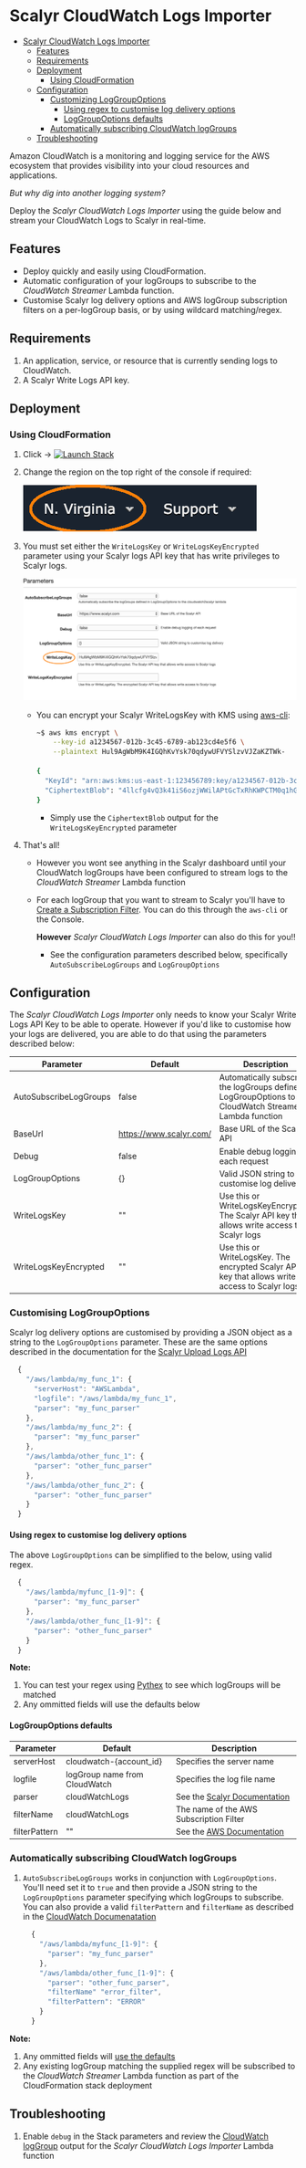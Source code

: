 # Scalyr CloudWatch Logs Importer

* [Scalyr CloudWatch Logs Importer](#scalyr-cloudWatch-logs-importer)
  * [Features](#features)
  * [Requirements](#requirements)
  * [Deployment](#deployment)
    * [Using CloudFormation](#using-cloudformation)
  * [Configuration](#configuration)
    * [Customizing LogGroupOptions](#customizing-loggroupoptions)
      * [Using regex to customise log delivery options](#using-regex-to-customise-log-delivery-options)
      * [LogGroupOptions defaults](#loggroupoptions-defaults)
    * [Automatically subscribing CloudWatch logGroups](#automatically-subscribing-cloudwatch-loggroups)
  * [Troubleshooting](#troubleshooting)

Amazon CloudWatch is a monitoring and logging service for the AWS ecosystem that provides visibility into your cloud resources and applications.

*But why dig into another logging system?*

Deploy the *Scalyr CloudWatch Logs Importer* using the guide below and stream your CloudWatch Logs to Scalyr in real-time.

## Features

* Deploy quickly and easily using CloudFormation.
* Automatic configuration of your logGroups to subscribe to the *CloudWatch Streamer* Lambda function.
* Customise Scalyr log delivery options and AWS logGroup subscription filters on a per-logGroup basis, or by using wildcard matching/regex.

## Requirements

1. An application, service, or resource that is currently sending logs to CloudWatch.
2. A Scalyr Write Logs API key.

## Deployment

### Using CloudFormation

1. Click -> [![Launch Stack](https://s3.amazonaws.com/cloudformation-examples/cloudformation-launch-stack.png)](https://console.aws.amazon.com/cloudformation/home?#stacks/create/review?stackName=ScalyrCloudWatchLogsImporter&templateURL=https://s3.amazonaws.com/scalyr-aws-serverless/cloudwatch_logs/cloudwatch-logs-1.0.1.yml)
2. Change the region on the top right of the console if required:

   ![Region](readme-images/region.png)
3. You must set either the `WriteLogsKey` or `WriteLogsKeyEncrypted` parameter using your Scalyr logs API key that has write privileges to Scalyr logs.

    ![Parameters](readme-images/parameters.png)
    * You can encrypt your Scalyr WriteLogsKey with KMS using [aws-cli](https://aws.amazon.com/cli/):

      ```bash
      ~$ aws kms encrypt \
          --key-id a1234567-012b-3c45-6789-ab123cd4e5f6 \
          --plaintext Hul9AgWbM9K4IGQhKvYsk70qdywUFVYSlzvVJZaKZTWk-

      {
        "KeyId": "arn:aws:kms:us-east-1:123456789:key/a1234567-012b-3c45-6789-ab123cd4e5f6",
        "CiphertextBlob": "4llcfg4vQ3k41iS6ozjWWilAPtGcTxRhKWPCTM0q1hGtSt5DK3raMwbk57JLRejIivI6cuSNMrP78g7htS1LitHshDXmk8IrRwlC2DV/zs3kiywrT6UBzaxLh9vGA2kSBA"
      }
      ```

      * Simply use the `CiphertextBlob` output for the `WriteLogsKeyEncrypted` parameter

4. That's all!
    * However you wont see anything in the Scalyr dashboard until your CloudWatch logGroups have been configured to stream logs to the *CloudWatch Streamer* Lambda function

    * For each logGroup that you want to stream to Scalyr you'll have to
    [Create a Subscription Filter](https://docs.aws.amazon.com/AmazonCloudWatch/latest/logs/SubscriptionFilters.html#LambdaFunctionExample). You can do this through the `aws-cli` or the Console.

      **However** *Scalyr CloudWatch Logs Importer* can also do this for you!!

      * See the configuration parameters described below, specifically `AutoSubscribeLogGroups` and `LogGroupOptions`

## Configuration

The *Scalyr CloudWatch Logs Importer* only needs to know your Scalyr Write Logs API Key to be able to operate. However if you'd like to customise how your logs are delivered, you are able to do that using the parameters described below:

Parameter | Default | Description
------------ | ------------- | ------------
AutoSubscribeLogGroups | false | Automatically subscribe the logGroups defined in LogGroupOptions to the CloudWatch Streamer Lambda function
BaseUrl | https://www.scalyr.com/ | Base URL of the Scalyr API
Debug | false | Enable debug logging of each request
LogGroupOptions | {} | Valid JSON string to customise log delivery
WriteLogsKey | "" | Use this or WriteLogsKeyEncrypted. The Scalyr API key that allows write access to Scalyr logs
WriteLogsKeyEncrypted | "" | Use this or WriteLogsKey. The encrypted Scalyr API key that allows write access to Scalyr logs

### Customising LogGroupOptions

Scalyr log delivery options are customised by providing a JSON object as a string to the `LogGroupOptions` parameter. These are the same options described in the documentation for the [Scalyr Upload Logs API](https://www.scalyr.com/help/api-uploadLogs)

```javascript
  {
    "/aws/lambda/my_func_1": {
      "serverHost": "AWSLambda",
      "logfile": "/aws/lambda/my_func_1",
      "parser": "my_func_parser"
    },
    "/aws/lambda/my_func_2": {
      "parser": "my_func_parser"
    },
    "/aws/lambda/other_func_1": {
      "parser": "other_func_parser"
    },
    "/aws/lambda/other_func_2": {
      "parser": "other_func_parser"
    }
  }
```

#### Using regex to customise log delivery options

The above `LogGroupOptions` can be simplified to the below, using valid regex.

```javascript
  {
    "/aws/lambda/myfunc_[1-9]": {
      "parser": "my_func_parser"
    },
    "/aws/lambda/other_func_[1-9]": {
      "parser": "other_func_parser"
    }
  }
```

**Note:**

  1. You can test your regex using [Pythex](https://pythex.org/) to see which logGroups will be matched
  2. Any ommitted fields will use the defaults below

#### LogGroupOptions defaults

Parameter | Default | Description
------------ | ------------- | ------------
serverHost | cloudwatch-{account_id} | Specifies the server name
logfile | logGroup name from CloudWatch | Specifies the log file name
parser | cloudWatchLogs | See the [Scalyr Documentation](https://www.scalyr.com/help/parsing-logs)
filterName | cloudWatchLogs | The name of the AWS Subscription Filter
filterPattern | "" | See the [AWS Documentation](https://docs.aws.amazon.com/AmazonCloudWatch/latest/logs/FilterAndPatternSyntax.html)

### Automatically subscribing CloudWatch logGroups

1. `AutoSubscribeLogGroups` works in conjunction with `LogGroupOptions`.  You'll need set it to `true` and then provide a JSON string to the `LogGroupOptions` parameter specifying which logGroups to subscribe. You can also provide a valid `filterPattern` and `filterName` as described in the
    [CloudWatch Documenatation](https://docs.aws.amazon.com/AmazonCloudWatch/latest/logs/FilterAndPatternSyntax.html)

    ```javascript
      {
        "/aws/lambda/myfunc_[1-9]": {
          "parser": "my_func_parser"
        },
        "/aws/lambda/other_func_[1-9]": {
          "parser": "other_func_parser",
          "filterName" "error_filter",
          "filterPattern": "ERROR"
        }
      }
    ```

**Note:**

  1. Any ommitted fields will [use the defaults](#loggroupoptions-defaults)
  2. Any existing logGroup matching the supplied regex will be subscribed to the *CloudWatch Streamer* Lambda function as part of the CloudFormation stack deployment

## Troubleshooting

1. Enable `debug` in the Stack parameters and review the
   [CloudWatch logGroup](https://console.aws.amazon.com/cloudwatch/home) output for the *Scalyr CloudWatch Logs Importer* Lambda function
